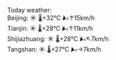 Today weather:  
Beijing: ☀️   🌡️+32°C 🌬️↑15km/h  
Tianjin: ☀️   🌡️+28°C 🌬️↑11km/h  
Shijiazhuang: ☀️   🌡️+28°C 🌬️↖7km/h  
Tangshan: ☀️   🌡️+27°C 🌬️→7km/h  
